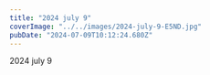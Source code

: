 ```yaml
---
title: "2024 july 9"
coverImage: "../../images/2024-july-9-E5ND.jpg"
pubDate: "2024-07-09T10:12:24.680Z"
---
```


2024 july 9
